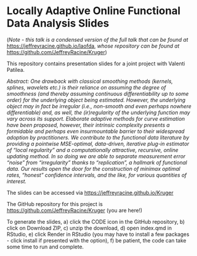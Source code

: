 # Locally Adaptive Online Functional Data Analysis Slides

(*Note - this talk is a condensed version of the full talk that can be found at* <https://jeffreyracine.github.io/laofda>, *whose repository can be found at*  <https://github.com/JeffreyRacine/Kruger>)

This repository contains presentation slides for a joint project with Valenti Patilea.

*Abstract: One drawback with classical smoothing methods (kernels, splines, wavelets etc.) is their reliance on assuming the degree of smoothness (and thereby assuming continuous differentiability up to some order) for the underlying object being estimated. However, the underlying object may in fact be irregular (i.e., non-smooth and even perhaps nowhere differentiable) and, as well,  the (ir)regularity of the underlying function may vary across its support. Elaborate adaptive methods for curve estimation have been proposed, however, their intrinsic complexity presents a formidable and perhaps even insurmountable barrier to their widespread adoption by practitioners. We contribute to the functional data literature by providing a pointwise MSE-optimal, data-driven, iterative plug-in estimator of “local regularity” and a computationally attractive, recursive, online updating method. In so doing we are able to separate measurement error “noise” from “irregularity” thanks to “replication”, a hallmark of functional data. Our results open the door for the construction of minimax optimal rates, “honest” confidence intervals, and the like, for various quantities of interest.*

The slides can be accessed via <https://jeffreyracine.github.io/Kruger>

The GitHub repository for this project is <https://github.com/JeffreyRacine/Kruger> (you are here!)

To generate the slides, a) click the CODE icon in the GitHub repository, b) click on Download ZIP, c) unzip the download, d) open index.qmd in RStudio, e) click Render in RStudio (you may have to install a few packages - click install if presented with the option), f) be patient, the code can take some time to run and complete.


